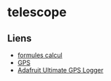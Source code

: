 # telescope

## Liens

- [formules calcul](https://www.instructables.com/Arduino-Star-Finder-for-Telescopes/)
- [GPS](https://create.arduino.cc/projecthub/ruchir1674/how-to-interface-gps-module-neo-6m-with-arduino-8f90ad)
- [Adafruit Ultimate GPS Logger](https://learn.adafruit.com/adafruit-ultimate-gps-logger-shield/antenna-battery-and-more)